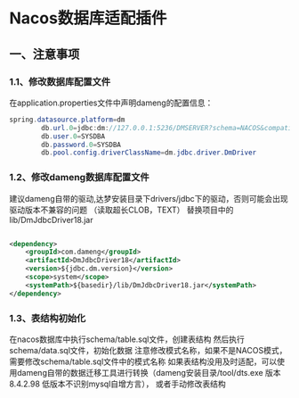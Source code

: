 # Nacos数据库适配插件

## 一、注意事项

### 1.1、修改数据库配置文件

在application.properties文件中声明dameng的配置信息：

```java
spring.datasource.platform=dm
        db.url.0=jdbc:dm://127.0.0.1:5236/DMSERVER?schema=NACOS&compatibleMode=mysql&ignoreCase=true&ENCODING=utf-8
        db.user.0=SYSDBA
        db.password.0=SYSDBA
        db.pool.config.driverClassName=dm.jdbc.driver.DmDriver
```

### 1.2、修改dameng数据库配置文件

建议dameng自带的驱动,达梦安装目录下drivers/jdbc下的驱动，否则可能会出现驱动版本不兼容的问题 （读取超长CLOB，TEXT） 替换项目中的lib/DmJdbcDriver18.jar

```xml

<dependency>
    <groupId>com.dameng</groupId>
    <artifactId>DmJdbcDriver18</artifactId>
    <version>${jdbc.dm.version}</version>
    <scope>system</scope>
    <systemPath>${basedir}/lib/DmJdbcDriver18.jar</systemPath>
</dependency>
```

### 1.3、表结构初始化

在nacos数据库中执行schema/table.sql文件，创建表结构 然后执行schema/data.sql文件，初始化数据 注意修改模式名称，如果不是NACOS模式，需要修改schema/table.sql文件中的模式名称
如果表结构没用及时适配，可以使用dameng自带的数据迁移工具进行转换（dameng安装目录/tool/dts.exe 版本8.4.2.98 低版本不识别mysql自增方言）， 或者手动修改表结构